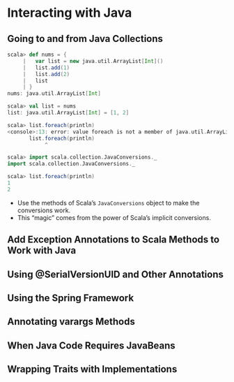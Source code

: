 # Interacting with Java

## Going to and from Java Collections
```scala
scala> def nums = {
     |   var list = new java.util.ArrayList[Int]()
     |   list.add(1)
     |   list.add(2)
     |   list
     | }
nums: java.util.ArrayList[Int]

scala> val list = nums
list: java.util.ArrayList[Int] = [1, 2]

scala> list.foreach(println)
<console>:13: error: value foreach is not a member of java.util.ArrayList[Int]
       list.foreach(println)
            ^

scala> import scala.collection.JavaConversions._
import scala.collection.JavaConversions._

scala> list.foreach(println)
1
2
```
- Use the methods of Scala’s `JavaConversions` object to make the conversions work.
- This “magic” comes from the power of Scala’s implicit conversions.

## Add Exception Annotations to Scala Methods to Work with Java
## Using @SerialVersionUID and Other Annotations
## Using the Spring Framework
## Annotating varargs Methods
## When Java Code Requires JavaBeans
## Wrapping Traits with Implementations
